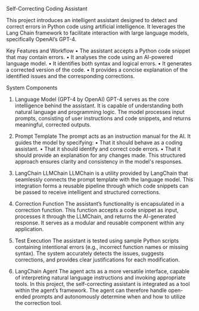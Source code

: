 Self-Correcting Coding Assistant

This project introduces an intelligent assistant designed to detect and correct errors in Python code using artificial intelligence. It leverages the Lang Chain framework to facilitate interaction with large language models, specifically OpenAI’s GPT-4.

Key Features and Workflow
•	The assistant accepts a Python code snippet that may contain errors.
•	It analyses the code using an AI-powered language model.
•	It identifies both syntax and logical errors.
•	It generates a corrected version of the code.
•	It provides a concise explanation of the identified issues and the corresponding corrections.

System Components

1. Language Model (GPT-4 by OpenAI)
GPT-4 serves as the core intelligence behind the assistant. It is capable of understanding both natural language and programming logic. The model processes input prompts, consisting of user instructions and code snippets, and returns meaningful, corrected outputs.

2. Prompt Template
The prompt acts as an instruction manual for the AI. It guides the model by specifying:
•	That it should behave as a coding assistant.
•	That it should identify and correct code errors.
•	That it should provide an explanation for any changes made.
This structured approach ensures clarity and consistency in the model's responses.

3. LangChain LLMChain
LLMChain is a utility provided by LangChain that seamlessly connects the prompt template with the language model. This integration forms a reusable pipeline through which code snippets can be passed to receive intelligent and structured corrections.

4. Correction Function
The assistant’s functionality is encapsulated in a correction function. This function accepts a code snippet as input, processes it through the LLMChain, and returns the AI-generated response. It serves as a modular and reusable component within any application.

5. Test Execution
The assistant is tested using sample Python scripts containing intentional errors (e.g., incorrect function names or missing syntax). The system accurately detects the issues, suggests corrections, and provides clear justifications for each modification.

6. LangChain Agent
The agent acts as a more versatile interface, capable of interpreting natural language instructions and invoking appropriate tools. In this project, the self-correcting assistant is integrated as a tool within the agent’s framework. The agent can therefore handle open-ended prompts and autonomously determine when and how to utilize the correction tool.
